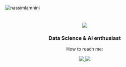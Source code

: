 
<p align="left"> <img src="https://komarev.com/ghpvc/?username=nassimlamnini&label=Profile%20views&color=0e75b6&style=flat" alt="nassimlamnini" /> </p>
<h1 align="center">
    <img src="https://readme-typing-svg.herokuapp.com/?font=Righteous&size=35&center=true&vCenter=true&width=500&height=70&duration=4000&lines=Welcome!;+I'm+Nassim+Lamnini;+" />
</h1>

<h3 align="center">Data Science & AI enthusiast</h3>

<div align="center"> 
    <p align="center">How to reach me:</p>
  <a href="mailto:nassimlamnini1641@gmail.com">
    <img src="https://img.shields.io/badge/Gmail-333333?style=for-the-badge&logo=gmail&logoColor=red" />
  </a>
  <a href="https://linkedin.com/in/nassim-lamnini" target="_blank">
    <img src="https://img.shields.io/badge/LinkedIn-0077B5?style=for-the-badge&logo=linkedin&logoColor=white" target="_blank" />
  </a>
